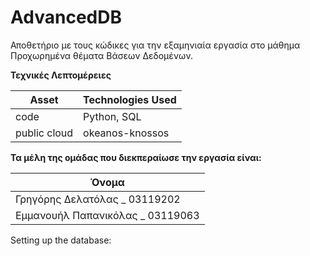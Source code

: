 # AdvancedDB

Αποθετήριο με τους κώδικες για την εξαμηνιαία εργασία στο μάθημα Προχωρημένα θέματα Βάσεων Δεδομένων.

**Τεχνικές Λεπτομέρειες**

| Asset | Technologies Used |
| ----- | ----------- |
| code | Python, SQL |
| public cloud | okeanos-knossos |



**Τα μέλη της  ομάδας που διεκπεραίωσε την εργασία είναι:**

| Όνομα
| ----- 
| Γρηγόρης Δελατόλας _ 03119202
| Εμμανουήλ Παπανικόλας _ 03119063


Setting up the database:


